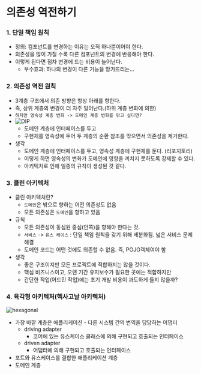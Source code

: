 # 의존성 역전하기

### 1. 단일 책임 원칙

- 정의: 컴포넌트를 변경하는 이유는 오직 하나뿐이어야 한다.
- 의존성을 많이 가질 수록 다른 컴포넌트의 변경에 반응해야 한다.
- 이렇게 된다면 점차 변경에 드는 비용이 늘어난다.
  - 부수효과: 하나의 변경이 다른 기능을 망가뜨리는...



### 2. 의존성 역전 원칙

- 3계층 구조에서 의존 방향은 항상 아래를 향한다.
- 즉, 상위 계층의 변경이 더 자주 일어난다.(하위 계층 변화에 의한)
- `하지만 영속성 계층 변화 -> 도메인 계층 변화를 맊고 싶다면?`
- ![DIP](/만들면서%20배우는%20클린%20아키텍처/img/DIP.png)
  - 도메인 계층에 인터페이스를 두고
  - 구현체를 영속성에 두어 두 계층의 순환 참조를 맊으면서 의존성을 제거한다.
- 생각
  - 도메인 계층에 인터페이스를 두고, 영속성 계층에 구현체를 둔다. (리포지토리)
  - 이렇게 하면 영속성의 변화가 도메인에 영향을 끼치지 못하도록 강제할 수 있다.
  - 아키텍처로 인해 일종의 규칙이 생성된 것 같다.

### 3. 클린 아키텍처

- 클린 아키텍처란?
  - `도메인`은 밖으로 향하는 어떤 의존성도 없음
  - 모든 의존성은 `도메인`을 향하고 있음
- 규칙
  - 모든 의존성이 동심원 중심(안쪽)을 향해야 한다는 것.
  - `서비스` -> `유스 케이스` : 단일 책임 원칙을 갖기 위해 세분화됨. 넓은 서비스 문제 해결 
  - 도메인 코드는 어떤 것에도 의존할 수 없음. 즉, POJO객체여야 함
- 생각
  - 좋은 구조이지만 모든 프로젝트에 적합하지는 않을 것이다.
  - 핵심 비즈니스이고, 오랜 기간 유지보수가 필요한 곳에는 적합하지만
  - 간단한 작업(어드민 작업)에는 초기 개발 비용이 과도하게 들지 않을까?



### 4. 육각형 아키텍처(헥사고날 아키텍처)

![hexagonal](/만들면서%20배우는%20클린%20아키텍처/img/hexagonal.png)

- 가장 바깥 계층은 애플리케이션 - 다른 시스템 간의 번역을 담당하는 어댑터
  - driving adapter
    - 코어에 있는 유스케이스 클래스에 의해 구현되고 호출되는 인터페이스
  - driven adapter
    - 어댑터에 의해 구현되고  호출되는 인터페이스
- 포트와 유스케이스를 결합한 애플리케이션 계층
- 도메인 계층